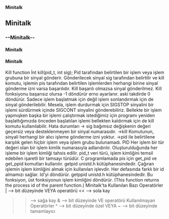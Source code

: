  **Minitalk**
## **Minitalk**
### --Minitalk--
#### __Minitalk__
#### **Minitalk**
Kill function
İnt kill(pid_t, int sig);
Pid tarafından belirtilen bir işlem veya işlem grubuna bir sinyal gönderir. Gönderilecek sinyal sig tarafından belirtilir ve kill komutu, işlemin pis tarafından belirtilen işlemlerden herhangi birine sinyal gönderme izni varsa başarılıdır. Kill başarılı olmazsa sinyal gönderilmez. Kill fonksiyonu başarısız olursa -1 döndürür erno ayarlanır. aski takdirde 0 döndürür. Sadece işlem başlatmak için değil işlem sonlandırmak için de sinyal gönderilebilir. Mesela, işlem durdurmak için SIGSTOP sinyalini bir işlemi sürdürmek içinde SIGCONT sinyalini gönderebiliriz. Bellekte bir işlem yapmışken başka bir işlemi çalıştırmak istediğimiz için programı yeniden başlattığımızda önceden başlatılan işlemi bellekten kaldırmak için de kill komutu kullanılabilir.
Hata durumları
-> sig bağımsız değişkenin değeri geçersiz veya desteklenmeyen bir sinyal numarasıdır.
->kill Komutunun, sinyali herhangi bir alıcı işleme gönderme izni yoktur.
->pid ile belirtilene karşılık gelen hiçbir işlem veya işlem grubu bulunamadı.
PID
Her işlem bir tür değeri olan bir işlem kimlik numarasıyla adlandırılır. Oluşturulduğunda her işleme bir işlem kimliği tahsis edilir. pid_t veri türü, işlem kimliğini temsil edebilen işaretli bir tamsayı türüdür.
C programlamada pis için get_pid ve get_ppid komutları kullanılır.
getpid
unistd.h kütüphanesindedir.
Çağıran işlemin işlem kimliğini almak için kullanılan işlevdir. Her defasında farklı bir id almamızı sağlar. Id’yi döndürür.
getppid
unistd.h kütüphanesindedir.
Bu fonksiyon, üst fonksiyonun işlem kimliğini döndürür. (This function returns the process id of the parent function.)
Minitalk’ta Kullanılan Bazı Operatörler
| 	—> bit düzeyinde VEYA operatörü
<<	—> sola kay
>>	—> sağa kay
&	—> bit düzeyinde VE operatörü
Kullanılmayan Operatörler
^	—> bit düzeyinde özel VEYA
~	—> bit düzeyinde tamamlayıcı
